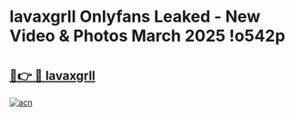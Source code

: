 # lavaxgrll Onlyfans Leaked - New Video & Photos March 2025 !o542p

# <h2><a href="https://un6hti.iuczelnia.edu.pl?title=lavaxgrll&ref=o542p">🔗👉 🔴 lavaxgrll</a></h2>

[![acn](https://github.com/user-attachments/assets/0f9c940e-d8b0-45ae-aac7-cd30a18b3e1c)](https://un6hti.iuczelnia.edu.pl?title=lavaxgrll&ref=o542p)

